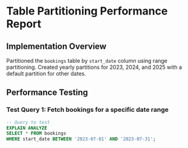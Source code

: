 # Table Partitioning Performance Report

## Implementation Overview

Partitioned the `bookings` table by `start_date` column using range partitioning. Created yearly partitions for 2023, 2024, and 2025 with a default partition for other dates.

## Performance Testing

### Test Query 1: Fetch bookings for a specific date range
```sql
-- Query to test
EXPLAIN ANALYZE 
SELECT * FROM bookings 
WHERE start_date BETWEEN '2023-07-01' AND '2023-07-31';